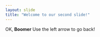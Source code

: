 ```yaml
---
layout: slide
title: "Welcome to our second slide!"
---
```

OK, **Boomer**
Use the left arrow to go back!
